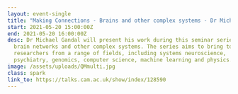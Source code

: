 ```yaml
---
layout: event-single
title: "Making Connections - Brains and other complex systems - Dr Michael Gandal "
start: 2021-05-20 15:00:00Z
end: 2021-05-20 16:00:00Z
desc: Dr Michael Gandal will present his work during this seminar series on
  brain networks and other complex systems. The series aims to bring together
  researchers from a range of fields, including systems neuroscience,
  psychiatry, genomics, computer science, machine learning and physics.
image: /assets/uploads/QMmulti.jpg
class: spark
link_to: https://talks.cam.ac.uk/show/index/128590
---
```

